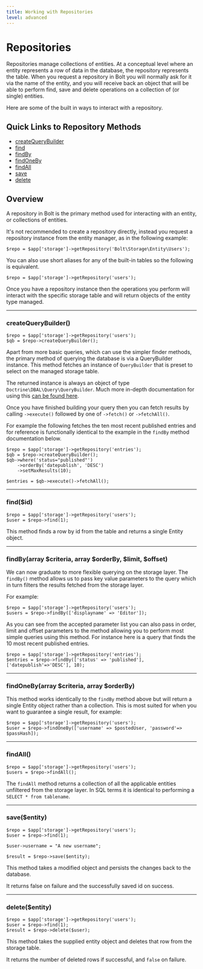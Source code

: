 ```yaml
---
title: Working with Repositories
level: advanced
---
```

# Repositories

Repositories manage collections of entities. At a conceptual level where an
entity represents a row of data in the database, the repository represents the
table. When you request a repository in Bolt you will normally ask for it via 
the name of the entity, and you will receive back an object that will be able 
to perform find, save and delete operations on a collection of (or single)
entities.

Here are some of the built in ways to interact with a repository.

## Quick Links to Repository Methods

 - <a href="#createquerybuilder">createQueryBuilder</a>
 - <a href="#find-id">find</a>
 - <a href="#findby-array-criteria-array-orderby-limit-offset">findBy</a>
 - <a href="#findoneby-array-criteria-array-orderby">findOneBy</a>
 - <a href="#findall">findAll</a>
 - <a href="#save-entity">save</a>
 - <a href="#delete-entity">delete</a>


## Overview

A repository in Bolt is the primary method used for interacting with an entity,
or collections of entities.

It's not recommended to create a repository directly, instead you request a
repository instance from the entity manager, as in the following example:

```
$repo = $app['storage']->getRepository('Bolt\Storage\Entity\Users');
```

You can also use short aliases for any of the built-in tables so the following 
is equivalent.

```
$repo = $app['storage']->getRepository('users');
```

Once you have a repository instance then the operations you perform will 
interact with the specific storage table and will return objects of the entity
type managed.

---

### createQueryBuilder()

```
$repo = $app['storage']->getRepository('users');
$qb = $repo->createQueryBuilder();
```

Apart from more basic queries, which can use the simpler finder methods, the
primary method of querying the database is via a QueryBuilder instance. This
method fetches an instance of `QueryBuilder` that is preset to select on the 
managed storage table.

The returned instance is always an object of type `Doctrine\DBAL\Query\QueryBuilder`.
Much more in-depth documentation for using this 
<a href="http://doctrine-dbal.readthedocs.org/en/latest/reference/query-builder.html">can be found here</a>.

Once you have finished building your query then you can fetch results by 
calling `->execute()` followed by one of `->fetch()` or `->fetchAll()`.

For example the following fetches the ten most recent published entries and 
for reference is functionally identical to the example in the `findBy` method
documentation below.

```
$repo = $app['storage']->getRepository('entries');
$qb = $repo->createQueryBuilder();
$qb->where('status="published"')
    ->orderBy('datepublish', 'DESC')
    ->setMaxResults(10);

$entries = $qb->execute()->fetchAll();
```


---

### find($id)

```
$repo = $app['storage']->getRepository('users');
$user = $repo->find(1);
```

This method finds a row by id from the table and returns a single Entity object.

---

### findBy(array $criteria, array $orderBy, $limit, $offset)

We can now graduate to more flexible querying on the storage layer. The `findBy()`
method allows us to pass key value parameters to the query which in turn filters 
the results fetched from the storage layer.

For example:

```
$repo = $app['storage']->getRepository('users');
$users = $repo->findBy(['displayname' => 'Editor']);
```

As you can see from the accepted parameter list you can also pass in order, 
limit and offset parameters to the method allowing you to perform most simple
queries using this method. For instance here is a query that finds the 10 most
recent published entries.

```
$repo = $app['storage']->getRepository('entries');
$entries = $repo->findBy(['status' => 'published'], ['datepublish'=>'DESC'], 10);
```

---

### findOneBy(array $criteria, array $orderBy)

This method works identically to the `findBy` method above but will return a
single Entity object rather than a collection. This is most suited for when you
want to guarantee a single result, for example:

```
$repo = $app['storage']->getRepository('users');
$user = $repo->findOneBy(['username' => $postedUser, 'password'=> $passHash]);
```


---

### findAll()

```
$repo = $app['storage']->getRepository('users');
$users = $repo->findAll();
```

The `findAll` method returns a collection of all the applicable entities
unfiltered from the storage layer. In SQL terms it is identical to performing a
`SELECT * from tablename`.

---

### save($entity)

```
$repo = $app['storage']->getRepository('users');
$user = $repo->find(1);

$user->username = "A new username";

$result = $repo->save($entity);
```

This method takes a modified object and persists the changes back to the database.

It returns false on failure and the successfully saved id on success.

---

### delete($entity)

```
$repo = $app['storage']->getRepository('users');
$user = $repo->find(1);
$result = $repo->delete($user);
```

This method takes the supplied entity object and deletes that row from the storage table.

It returns the number of deleted rows if successful, and `false` on failure.

